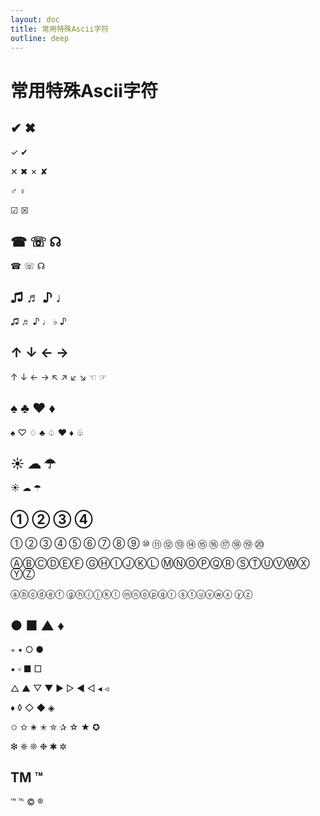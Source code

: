 ```yaml
---
layout: doc
title: 常用特殊Ascii字符
outline: deep
---
```


# 常用特殊Ascii字符

## ✔ ✖

✓ ✔ 

✕ ✖ ✗ ✘

♂ ♀

☑ ☒

## ☎ ☏ ☊

☎ ☏ ☊

## ♫ ♬ ♪ ♩

♫ ♬ ♪ ♩ ♭ ♪

## ↑ ↓ ← →

↑ ↓ ← → ↖ ↗ ↙ ↘ ☜ ☞

## ♠ ♣ ♥ ♦

♠ ♡ ♢ ♣ ♤ ♥ ♦ ♧

## ☀ ☁ ☂

☀ ☁ ☂

## ① ② ③ ④

① ② ③ ④ ⑤ ⑥ ⑦ ⑧ ⑨ ⑩ ⑪ ⑫ ⑬ ⑭ ⑮ ⑯ ⑰ ⑱ ⑲ ⑳ 

ⒶⒷⒸⒹⒺⒻ ⒼⒽⒾⒿⓀⓁ ⓂⓃⓄⓅⓆⓇ ⓈⓉⓊⓋⓌⓍ ⓎⓏ 

ⓐⓑⓒⓓⓔⓕ ⓖⓗⓘⓙⓚⓛ ⓜⓝⓞⓟⓠⓡ ⓢⓣⓤⓥⓦⓧ ⓨⓩ

## ● ■ ▲ ♦

◦ • ○ ●

▪ ▫ ■ □

△ ▲ ▽ ▼ ▶ ▷ ◀ ◁ ◂ ◃ 

♦ ◊ ◇ ◆ ◈ 

✩ ✫ ✬ ✭ ✮ ✰ ☆ ★ ✪

❇ ❈ ❊ ❉ ✱ ✲

## TM ™

™ ℡ © ®
